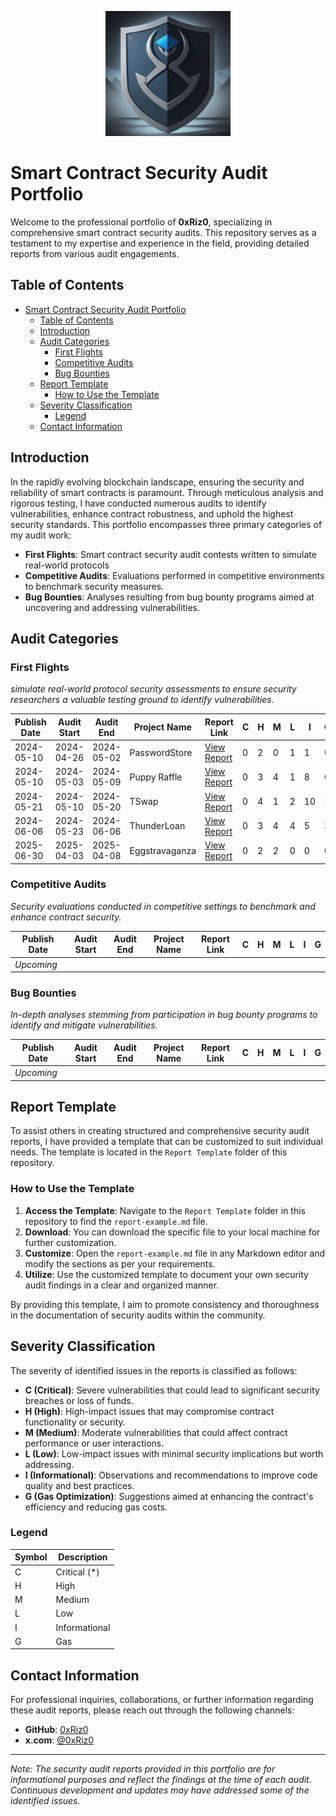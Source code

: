 <p align="center">
  <img src="./501stAudits.png" alt="0xRiz0 Logo" width="200">
</p>

# Smart Contract Security Audit Portfolio

Welcome to the professional portfolio of **0xRiz0**, specializing in comprehensive smart contract security audits. This repository serves as a testament to my expertise and experience in the field, providing detailed reports from various audit engagements.

## Table of Contents

- [Smart Contract Security Audit Portfolio](#smart-contract-security-audit-portfolio)
  - [Table of Contents](#table-of-contents)
  - [Introduction](#introduction)
  - [Audit Categories](#audit-categories)
    - [First Flights](#first-flights)
    - [Competitive Audits](#competitive-audits)
    - [Bug Bounties](#bug-bounties)
  - [Report Template](#report-template)
    - [How to Use the Template](#how-to-use-the-template)
  - [Severity Classification](#severity-classification)
    - [Legend](#legend)
  - [Contact Information](#contact-information)

## Introduction

In the rapidly evolving blockchain landscape, ensuring the security and reliability of smart contracts is paramount. Through meticulous analysis and rigorous testing, I have conducted numerous audits to identify vulnerabilities, enhance contract robustness, and uphold the highest security standards. This portfolio encompasses three primary categories of my audit work:

- **First Flights**: Smart contract security audit contests written to simulate real-world protocols
- **Competitive Audits**: Evaluations performed in competitive environments to benchmark security measures.
- **Bug Bounties**: Analyses resulting from bug bounty programs aimed at uncovering and addressing vulnerabilities.


## Audit Categories

### First Flights

*simulate real-world protocol security assessments to ensure security researchers a valuable testing ground to identify vulnerabilities.*

| Publish Date | Audit Start | Audit End  | Project Name     | Report Link                                                                 | C | H | M | L | I | G |
|--------------|-------------|------------|------------------|-----------------------------------------------------------------------------|---|---|---|---|---|---|
| 2024-05-10   | 2024-04-26  | 2024-05-02 | PasswordStore    | [View Report](./Audit%20Reports/2024-05-02-passwordstore-audit.pdf)         | 0 | 2 | 0 | 1 | 1 | 0 |
| 2024-05-10   | 2024-05-03  | 2024-05-09 | Puppy Raffle     | [View Report](./Audit%20Reports/2024-05-09-puppy-raffle-audit.pdf)          | 0 | 3 | 4 | 1 | 8 | 0 |
| 2024-05-21   | 2024-05-10  | 2024-05-20 | TSwap            | [View Report](./Audit%20Reports/2024-05-20-tswap-audit.pdf)                 | 0 | 4 | 1 | 2 | 10| 1 |
| 2024-06-06   | 2024-05-23  | 2024-06-06 | ThunderLoan      | [View Report](./Audit%20Reports/2024-06-06-thunderloan-audit.pdf)           | 0 | 3 | 4 | 4 | 5 | 3 |
| 2025-06-30   | 2025-04-03  | 2025-04-08 | Eggstravaganza   | [View Report](./Audit%20Reports/2025-04-08-eggstravaganza-audit.pdf)                | 0 | 2 | 2 | 0 | 0 | 0 |

### Competitive Audits

*Security evaluations conducted in competitive settings to benchmark and enhance contract security.*

| Publish Date | Audit Start | Audit End  | Project Name     | Report Link                                                                 | C | H | M | L | I | G |
|--------------|-------------|------------|------------------|-----------------------------------------------------------------------------|---|---|---|---|---|---|
| *Upcoming*   |             |            |                  |                                                                             |   |   |   |   |   |   |

### Bug Bounties

*In-depth analyses stemming from participation in bug bounty programs to identify and mitigate vulnerabilities.*

| Publish Date | Audit Start | Audit End  | Project Name     | Report Link                                                                 | C | H | M | L | I | G |
|--------------|-------------|------------|------------------|-----------------------------------------------------------------------------|---|---|---|---|---|---|
| *Upcoming*   |             |            |                  |                                                                             |   |   |   |   |   |   |

## Report Template

To assist others in creating structured and comprehensive security audit reports, I have provided a template that can be customized to suit individual needs. The template is located in the `Report Template` folder of this repository.

### How to Use the Template

1. **Access the Template**: Navigate to the `Report Template` folder in this repository to find the `report-example.md` file.
2. **Download**: You can download the specific file to your local machine for further customization.
3. **Customize**: Open the `report-example.md` file in any Markdown editor and modify the sections as per your requirements.
4. **Utilize**: Use the customized template to document your own security audit findings in a clear and organized manner.

By providing this template, I aim to promote consistency and thoroughness in the documentation of security audits within the community.

## Severity Classification

The severity of identified issues in the reports is classified as follows:

- **C (Critical)**: Severe vulnerabilities that could lead to significant security breaches or loss of funds.
- **H (High)**: High-impact issues that may compromise contract functionality or security.
- **M (Medium)**: Moderate vulnerabilities that could affect contract performance or user interactions.
- **L (Low)**: Low-impact issues with minimal security implications but worth addressing.
- **I (Informational)**: Observations and recommendations to improve code quality and best practices.
- **G (Gas Optimization)**: Suggestions aimed at enhancing the contract's efficiency and reducing gas costs.

### Legend

| Symbol | Description   |
| ------ | ------------- |
| C      | Critical (*)  |
| H      | High          |
| M      | Medium        |
| L      | Low           |
| I      | Informational |
| G      | Gas           |

## Contact Information

For professional inquiries, collaborations, or further information regarding these audit reports, please reach out through the following channels:

- **GitHub**: [0xRiz0](https://github.com/0xRiz0)
- **x.com**: [@0xRiz0](https://x.com/0xRiz0)

---

*Note: The security audit reports provided in this portfolio are for informational purposes and reflect the findings at the time of each audit. Continuous development and updates may have addressed some of the identified issues.*
